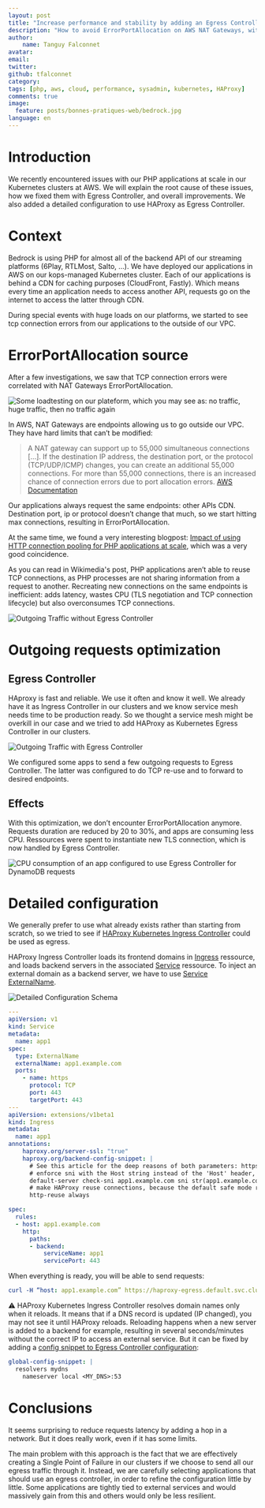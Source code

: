 ```yaml
---
layout: post
title: "Increase performance and stability by adding an Egress Controller in a cluster Kubernetes at AWS"
description: "How to avoid ErrorPortAllocation on AWS NAT Gateways, with PHP applications, at scale"
author:
    name: Tanguy Falconnet
avatar:
email:
twitter: 
github: tfalconnet
category:
tags: [php, aws, cloud, performance, sysadmin, kubernetes, HAProxy]
comments: true
image:
  feature: posts/bonnes-pratiques-web/bedrock.jpg
language: en
---
```


# Introduction

We recently encountered issues with our PHP applications at scale in our Kubernetes clusters at AWS. We will explain the root cause of these issues, how we fixed them with Egress Controller, and overall improvements. We also added a detailed configuration to use HAProxy as Egress Controller.

# Context

Bedrock is using PHP for almost all of the backend API of our streaming platforms (6Play, RTLMost, Salto, …). We have deployed our applications in AWS on our kops-managed Kubernetes cluster. Each of our applications is behind a CDN for caching purposes (CloudFront, Fastly). Which means every time an application needs to access another API, requests go on the internet to access the latter through CDN.

During special events with huge loads on our platforms, we started to see tcp connection errors from our applications to the outside of our VPC.

# ErrorPortAllocation source

After a few investigations, we saw that TCP connection errors were correlated with NAT Gateways ErrorPortAllocation.

![Some loadtesting on our plateform, which you may see as: no traffic, huge traffic, then no traffic again](/images/posts/2021-10-18-increase-performance-and-stability-by-adding-an-egress-controller/error-port-allocation.png)


In AWS, NAT Gateways are endpoints allowing us to go outside our VPC. They have hard limits that can’t be modified:
> A NAT gateway can support up to 55,000 simultaneous connections [...]. If the destination IP address, the destination port, or the protocol (TCP/UDP/ICMP) changes, you can create an additional 55,000 connections. For more than 55,000 connections, there is an increased chance of connection errors due to port allocation errors. [AWS Documentation](https://docs.aws.amazon.com/vpc/latest/userguide/vpc-nat-gateway.html#nat-gateway-limits)

Our applications always request the same endpoints: other APIs CDN. Destination port, ip or protocol doesn’t change that much, so we start hitting max connections, resulting in ErrorPortAllocation.

At the same time, we found a very interesting blogpost: [Impact of using HTTP connection pooling for PHP applications at scale](https://techblog.wikimedia.org/2020/10/26/impact-of-using-http-connection-pooling-for-php-applications-at-scale/), which was a very good coincidence.

As you can read in Wikimedia's post, PHP applications aren’t able to reuse TCP connections, as PHP processes are not sharing information from a request to another. Recreating new connections on the same endpoints is inefficient: adds latency, wastes CPU (TLS negotiation and TCP connection lifecycle) but also overconsumes TCP connections.

![Outgoing Traffic without Egress Controller](/images/posts/2021-10-18-increase-performance-and-stability-by-adding-an-egress-controller/outgoing-traffic-without-egress-schema.png)

# Outgoing requests optimization

## Egress Controller 

HAproxy is fast and reliable. We use it often and know it well. We already have it as Ingress Controller in our clusters and we know service mesh needs time to be production ready. So we thought a service mesh might be overkill in our case and we tried to add HAProxy as Kubernetes Egress Controller in our clusters. 

![Outgoing Traffic with Egress Controller](/images/posts/2021-10-18-increase-performance-and-stability-by-adding-an-egress-controller/outgoing-traffic-with-egress-schema.png)

We configured some apps to send a few outgoing requests to Egress Controller. The latter was configured to do TCP re-use and to forward to desired endpoints.

## Effects

With this optimization, we don’t encounter ErrorPortAllocation anymore. Requests duration are reduced by 20 to 30%, and apps are consuming less CPU. Ressources were spent to instantiate new TLS connection, which is now handled by Egress Controller.

![CPU consumption of an app configured to use Egress Controller for DynamoDB requests](/images/posts/2021-10-18-increase-performance-and-stability-by-adding-an-egress-controller/cpu-metrics.png)

# Detailed configuration

We generally prefer to use what already exists rather than starting from scratch, so we tried to see if [HAProxy Kubernetes Ingress Controller](https://www.haproxy.com/documentation/kubernetes/latest/installation/community/) could be used as egress.

HAProxy Ingress Controller loads its frontend domains in [Ingress](https://kubernetes.io/docs/concepts/services-networking/ingress/) ressource, and loads backend servers in the associated [Service](https://kubernetes.io/docs/concepts/services-networking/service/) ressource. To inject an external domain as a backend server, we have to use [Service ExternalName](https://kubernetes.io/docs/concepts/services-networking/service/#externalname).

![Detailed Configuration Schema](/images/posts/2021-10-18-increase-performance-and-stability-by-adding-an-egress-controller/detailed-configuration.png)


```yaml
---
apiVersion: v1
kind: Service
metadata:
  name: app1
spec:
  type: ExternalName
  externalName: app1.example.com
  ports:
    - name: https
      protocol: TCP
      port: 443
      targetPort: 443
---
apiVersion: extensions/v1beta1
kind: Ingress
metadata:
  name: app1
annotations:
    haproxy.org/server-ssl: "true"
    haproxy.org/backend-config-snippet: |
      # See this article for the deep reasons of both parameters: https://www.haproxy.com/fr/blog/http-keep-alive-pipelining-multiplexing-and-connection-pooling/
      # enforce sni with the Host string instead of the 'Host' header, because HAProxy cannot reuse connections with a non-fixed Host SNI value.
      default-server check-sni app1.example.com sni str(app1.example.com) resolvers mydns resolve-prefer ipv4
      # make HAProxy reuse connections, because the default safe mode reuses connections only for the same source.ip
      http-reuse always

spec:
  rules:
  - host: app1.example.com
    http:
      paths:
      - backend:
          serviceName: app1
          servicePort: 443
```


When everything is ready, you will be able to send requests:

```yaml
curl -H “host: app1.example.com” https://haproxy-egress.default.svc.cluster.local/health
```

⚠️ HAProxy Kubernetes Ingress Controller resolves domain names only when it reloads. It means that if a DNS record is updated (IP changed), you may not see it until HAProxy reloads. Reloading happens when a new server is added to a backend for example, resulting in several seconds/minutes without the correct IP to access an external service. But it can be fixed by adding a [config snippet to Egress Controller configuration](https://www.haproxy.com/documentation/kubernetes/latest/configuration/configmap/#global-config-snippet):

```yaml
global-config-snippet: |
  resolvers mydns
    nameserver local <MY_DNS>:53
```

# Conclusions

It seems surprising to reduce requests latency by adding a hop in a network. But it does really work, even if it has some limits.

The main problem with this approach is the fact that we are effectively creating a Single Point of Failure in our clusters if we choose to send all our egress traffic through it. Instead, we are carefully selecting applications that should use an egress controller, in order to refine the configuration little by little. Some applications are tightly tied to external services and would massively gain from this and others would only be less resilient.
